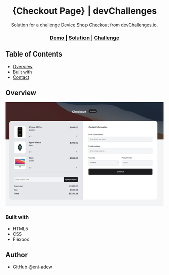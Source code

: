 <h1 align="center">{Checkout Page} | devChallenges</h1>

<div align="center">
   Solution for a challenge <a href="https://devchallenges.io/challenge/apple-shop-checkout-page-challenge" target="_blank">Device Shop Checkout</a> from <a href="http://devchallenges.io" target="_blank">devChallenges.io</a>.
</div>

<div align="center">
  <h3>
    <a href="{https://checkout-page-byeniola.netlify.app}">
      Demo
    </a>
    <span> | </span>
    <a href="{https://github.com/eni-adew/Online-Checkout}">
      Solution
    </a>
    <span> | </span>
    <a href="https://devchallenges.io/challenge/apple-shop-checkout-page-challenge">
      Challenge
    </a>
  </h3>
</div>



## Table of Contents

- [Overview](#overview)
- [Built with](#built-with)
- [Contact](#contact)



## Overview

![screenshot](assets/desktop%20screenshot.png)


### Built with

- HTML5
- CSS 
- Flexbox


## Author
- GitHub [@eni-adew](https://github.com/eni-adew)
